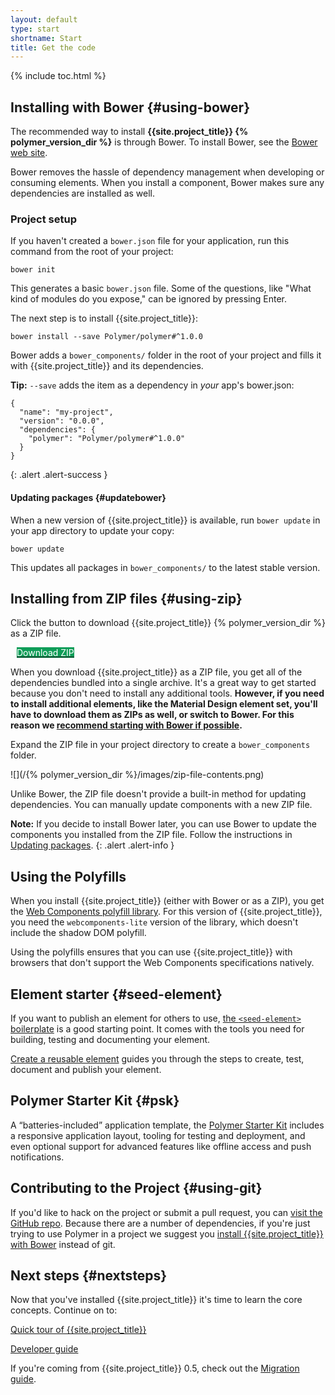 ```yaml
---
layout: default
type: start
shortname: Start
title: Get the code
---
```


<style>
 paper-button[raised].cta {
      background-color: #0f9d58;
      color: white;
      fill: white;
      margin: 10px;
}

.download-button {
  background: #4285f4;
  color: #fff;
  font-size: 18px;
  fill: #fff;
}

.download-button:hover {
  background: #2a56c6;
}

.download-button::shadow paper-ripple {
  color: #fff;
}
</style>

{% include toc.html %}

## Installing with Bower {#using-bower}

The recommended way to install **{{site.project_title}} {% polymer_version_dir %}**
is through Bower. To install Bower, see the [Bower web site](http://bower.io/).

Bower removes the hassle of dependency management when developing or consuming
elements. When you install a component, Bower makes sure any dependencies are
installed as well.

### Project setup

If you haven't created a `bower.json` file for your application, run this
command from the root of your project:

    bower init

This generates a basic `bower.json` file. Some of the questions, like
"What kind of modules do you expose," can be ignored by pressing Enter.

The next step is to install {{site.project_title}}:

    bower install --save Polymer/polymer#^1.0.0

Bower adds a `bower_components/` folder in the root of your project and
fills it with {{site.project_title}} and its dependencies.

**Tip:** `--save` adds the item as a dependency in *your* app's bower.json:
```
{
  "name": "my-project",
  "version": "0.0.0",
  "dependencies": {
    "polymer": "Polymer/polymer#^1.0.0"
  }
}
```
{: .alert .alert-success }

#### Updating packages {#updatebower}

When a new version of {{site.project_title}} is available, run `bower update`
in your app directory to update your copy:

    bower update

This updates all packages in `bower_components/` to the latest stable version.

## Installing from ZIP files {#using-zip}

Click the button to download {{site.project_title}} {% polymer_version_dir %} as a ZIP file.

<p><a href="http://zipper.bowerarchiver.appspot.com/archive?polymer=Polymer/polymer%231.0.0">
  <paper-button class="cta" raised><core-icon icon="file-download"></core-icon>Download ZIP</paper-button>
</a></p>

When you download {{site.project_title}} as a ZIP file, you get all of
the dependencies bundled into a single archive. It's a great way to get
started because you don't need to install any additional tools. **However, if you need to install additional elements, like the Material Design element set, you'll have to download them as ZIPs as well, or switch to Bower. For this reason we [recommend starting with Bower if possible](#using-bower).**

Expand the ZIP file in your project directory to create a `bower_components` folder.

![](/{% polymer_version_dir %}/images/zip-file-contents.png)

Unlike Bower, the ZIP file doesn't provide a built-in method
for updating dependencies. You can manually update components with a new ZIP
file. 

**Note:**  If you decide to install Bower later, you can use Bower to update the 
components you installed from the ZIP file. Follow the instructions in 
[Updating packages](#updatebower).
{: .alert .alert-info }

## Using the Polyfills

When you install {{site.project_title}} (either with Bower or as a ZIP), you get the
[Web Components polyfill library](/0.5/docs/start/platform.html). 
For this version of {{site.project_title}}, you need the `webcomponents-lite` version of the 
library, which doesn't include the shadow DOM polyfill.

Using the polyfills ensures that you can use {{site.project_title}} with browsers that don't support
the Web Components specifications natively.

## Element starter {#seed-element}

If you want to publish an element for others to use, [the 
`<seed-element>` boilerplate](https://github.com/polymerelements/seed-element) is a good starting point. It comes with the tools
you need for building, testing and documenting your element.

[Create a reusable element](reusableelements.html) guides you through the 
steps to create, test, document and publish your element.

## Polymer Starter Kit {#psk}

A “batteries-included” application template, the 
[Polymer Starter Kit](https://developers.google.com/web/tools/polymer-starter-kit/)
includes a responsive application layout, tooling for testing and deployment, and
even optional support for advanced features like offline access and push notifications. 

## Contributing to the Project {#using-git}

If you'd like to hack on
the project or submit a pull request, you can [visit the GitHub repo](https://github.com/Polymer/polymer). Because there are a number of dependencies, if you're just trying to use Polymer in a project we suggest you [install
{{site.project_title}} with Bower](#using-bower) instead of git.

## Next steps {#nextsteps}

Now that you've installed {{site.project_title}} it's time to learn the core
concepts.  Continue on to:

<p><a href="quick-tour.html">
  <paper-button raised><core-icon icon="arrow-forward"></core-icon>Quick tour of {{site.project_title}}</paper-button>
</a></p>


<p><a href="../devguide/feature-overview.html">
  <paper-button raised><core-icon icon="arrow-forward"></core-icon>Developer guide</paper-button>
</a></p>

If you're coming from {{site.project_title}} 0.5, check out the [Migration guide](../migration.html).
